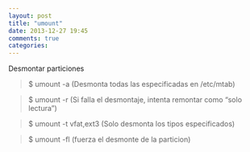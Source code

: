 ```yaml
---
layout: post
title: "umount"
date: 2013-12-27 19:45
comments: true
categories: 
---
```

Desmontar particiones 

>$ umount -a (Desmonta todas las especificadas en /etc/mtab) 

>$ umount -r (Si falla el desmontaje, intenta remontar como “solo lectura”) 

>$ umount -t vfat,ext3 (Solo desmonta los tipos especificados) 

>$ umount -fl (fuerza el desmonte de la particion)

